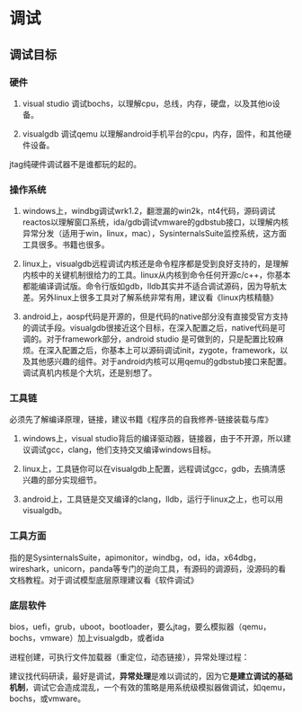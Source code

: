 # 调试

## 调试目标

### 硬件

1. visual studio 调试bochs，以理解cpu，总线，内存，硬盘，以及其他io设备。

2. visualgdb 调试qemu 以理解android手机平台的cpu，内存，固件，和其他硬件设备。

jtag纯硬件调试器不是谁都玩的起的。

### 操作系统

1. windows上，windbg调试wrk1.2，翻泄漏的win2k，nt4代码，源码调试reactos以理解窗口系统，ida/gdb调试vmware的gdbstub接口，以理解内核异常分发（适用于win，linux，mac），SysinternalsSuite监控系统，这方面工具很多。书籍也很多。

2. linux上，visualgdb远程调试内核还是命令程序都是受到良好支持的，是理解内核中的关键机制很给力的工具。linux从内核到命令任何开源c/c++，你基本都能编译调试版。命令行版如gdb，lldb其实并不适合调试源码，因为导航太差。另外linux上很多工具对了解系统非常有用，建议看《linux内核精髓》

3. android上，aosp代码是开源的，但是代码的native部分没有直接受官方支持的调试手段。visualgdb很接近这个目标，在深入配置之后，native代码是可调的。对于framework部分，android studio 是可做到的，只是配置比较麻烦。在深入配置之后，你基本上可以源码调试init，zygote，framework，以及其他感兴趣的组件。对于android内核可以用qemu的gdbstub接口来配置。调试真机内核是个大坑，还是别想了。

### 工具链

必须先了解编译原理，链接，建议书籍《程序员的自我修养-链接装载与库》

1. windows上，visual studio背后的编译驱动器，链接器，由于不开源，所以建议调试gcc，clang，他们支持交叉编译windows目标。

2. linux上，工具链你可以在visualgdb上配置，远程调试gcc，gdb，去搞清感兴趣的部分实现细节。

3. android上，工具链是交叉编译的clang，lldb，运行于linux之上，也可以用visualgdb。

### 工具方面

指的是SysinternalsSuite，apimonitor，windbg，od，ida，x64dbg，wireshark，unicorn，panda等专门的逆向工具，有源码的调源码，没源码的看文档教程。对于调试模型底层原理建议看《软件调试》

### 底层软件

bios，uefi，grub，uboot，bootloader，要么jtag，要么模拟器（qemu，bochs，vmware）加上visualgdb，或者ida

进程创建，可执行文件加载器（重定位，动态链接），异常处理过程：

建议找代码研读，最好是调试，**异常处理**是难以调试的，因为它**是建立调试的基础机制**，调试它会造成混乱，一个有效的策略是用系统级模拟器做调试，如qemu，bochs，或vmware。